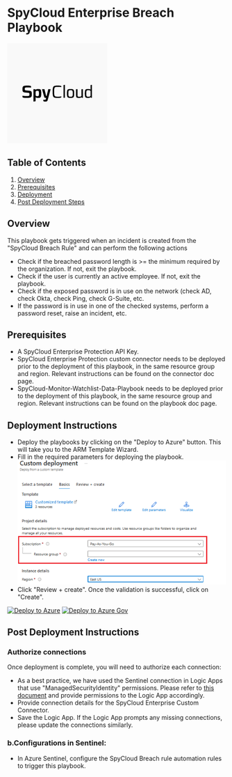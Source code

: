 # SpyCloud Enterprise Breach Playbook 

![SpyCloud Enterprise](images/logo.png)

## Table of Contents

1. [Overview](#overview)
3. [Prerequisites](#prerequisites)
4. [Deployment](#deployment)
5. [Post Deployment Steps](#postdeployment)


<a name="overview">

## Overview
This playbook gets triggered when an incident is created from the "SpyCloud Breach Rule" and can perform the following actions

- Check if the breached password length is >= the minimum required by the organization. If not, exit the playbook. 
- Check if the user is currently an active employee. If not, exit the playbook. 
- Check if the exposed password is in use on the network (check AD, check Okta, check Ping, check G-Suite, etc. 
- If the password is in use in one of the checked systems, perform a password reset, raise an incident, etc. 


<a name="prerequisites">

## Prerequisites
- A SpyCloud Enterprise Protection API Key.
- SpyCloud Enterprise Protection custom connector needs to be deployed prior to the deployment of this playbook, in the same resource group and region. Relevant instructions can be found on the connector doc page.
- SpyCloud-Monitor-Watchlist-Data-Playbook needs to be deployed prior to the deployment of this playbook, in the same resource group and region. Relevant instructions can be found on the playbook doc page.

<a name="deployment">

## Deployment Instructions
- Deploy the playbooks by clicking on the "Deploy to Azure" button. This will take you to the ARM Template Wizard.
- Fill in the required parameters for deploying the playbook.
  ![deployment](images/deployment.png)
- Click "Review + create". Once the validation is successful, click on "Create".

[![Deploy to Azure](https://aka.ms/deploytoazurebutton)](https://portal.azure.com/#create/Microsoft.Template/uri/https%3A%2F%2Fraw.githubusercontent.com%2FAzure%2FAzure-Sentinel%2Fmaster%2FSolutions%2FSpyCloud%20Enterprise%20Protection%2FPlaybooks%2FSpyCloud-Breach-Playbook%2Fazuredeploy.json)
[![Deploy to Azure Gov](https://aka.ms/deploytoazuregovbutton)](https://portal.azure.us/#create/Microsoft.Template/uri/https%3A%2F%2Fraw.githubusercontent.com%2FAzure%2FAzure-Sentinel%2Fmaster%2FSolutions%2FSpyCloud%20Enterprise%20Protection%2FPlaybooks%2FSpyCloud-Breach-Playbook%2Fazuredeploy.json)

<a name="postdeployment">

## Post Deployment Instructions
### Authorize connections
Once deployment is complete, you will need to authorize each connection:
- As a best practice, we have used the Sentinel connection in Logic Apps that use "ManagedSecurityIdentity" permissions. Please refer to [this document](https://techcommunity.microsoft.com/t5/microsoft-sentinel-blog/what-s-new-managed-identity-for-azure-sentinel-logic-apps/ba-p/2068204) and provide permissions to the Logic App accordingly.
- Provide connection details for the SpyCloud Enterprise Custom Connector.
- Save the Logic App. If the Logic App prompts any missing connections, please update the connections similarly.
### b.Configurations in Sentinel:
- In Azure Sentinel, configure the SpyCloud Breach rule automation rules to trigger this playbook.
